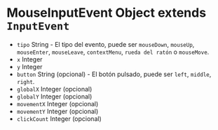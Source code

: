 # MouseInputEvent Object extends `InputEvent`

* `tipo` String - El tipo del evento, puede ser `mouseDown`, `mouseUp`, `mouseEnter`, `mouseLeave`, `contextMenu`, `rueda del ratón` o `mouseMove`.
* `x` Integer
* `y` Integer
* `button` String (opcional) - El botón pulsado, puede ser `left`, `middle`, `right`.
* `globalX` Integer (opcional)
* `globalY` Integer (opcional)
* `movementX` Integer (opcional)
* `movementY` Integer (opcional)
* `clickCount` Integer (opcional)
